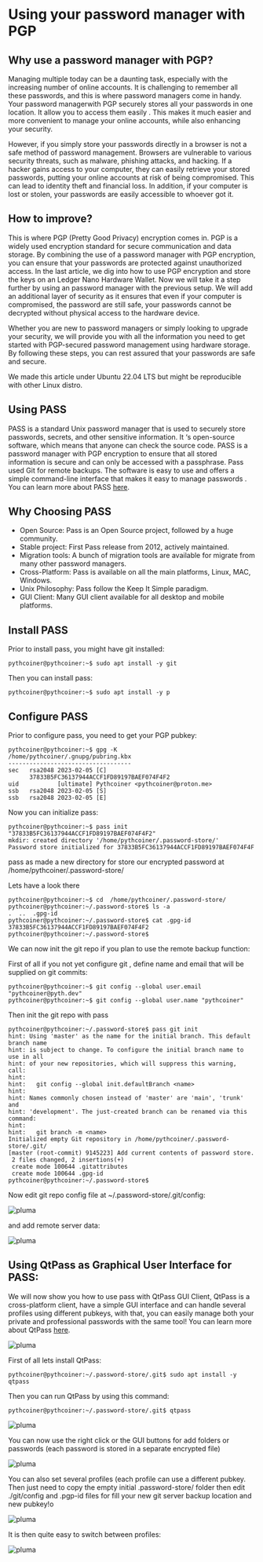 # Using your password manager with PGP

## Why use a password manager with PGP?

Managing multiple today can be a daunting task, especially with the increasing number of online accounts. 
It is challenging to remember all these passwords, and this is where password managers come in handy. 
Your password managerwith PGP securely stores all your passwords in one location. It allow you to access 
them easily . This makes it much easier and more convenient to manage your online accounts, while also 
enhancing your security.

However, if you simply store your passwords directly in a browser is not a safe method of password 
management. Browsers are vulnerable to various security threats, such as malware, phishing attacks, and 
hacking. If a hacker gains access to your computer, they can easily retrieve your stored passwords, 
putting your online accounts at risk of being compromised. This can lead to identity theft and financial 
loss. In addition, if your computer is lost or stolen, your passwords are easily accessible to whoever got it.

## How to improve?

This is where PGP (Pretty Good Privacy) encryption comes in. PGP is a widely used encryption standard for 
secure communication and data storage. By combining the use of a password manager with PGP encryption, you 
can ensure that your passwords are protected against unauthorized access. In the last article, we dig into 
how to use PGP encryption and store the keys on an Ledger Nano Hardware Wallet. Now we will take it a step 
further by using an password manager with the previous setup. We will add an additional layer of security 
as it ensures that even if your computer is compromised, the password are still safe, your passwords cannot 
be decrypted without physical access to the hardware device.


Whether you are new to password managers or simply looking to upgrade your security, we will provide you 
with all the information you need to get started with PGP-secured password management using hardware 
storage. By following these steps, you can rest assured that your passwords are safe and secure.

We made this article under Ubuntu 22.04 LTS but might be reproducible with other Linux distro.

## Using PASS

PASS is a standard Unix password manager that is used to securely store passwords, secrets, and other 
sensitive information. It ‘s open-source software, which means that anyone can check the source code. 
PASS is a password manager with PGP encryption to ensure that all stored information is secure and can 
only be accessed with a passphrase. Pass used Git for remote backups. The software is easy to use and offers 
a simple command-line interface that makes it easy to manage passwords . You can learn more 
about PASS [here](https://www.passwordstore.org/).


## Why Choosing PASS

 - Open Source: Pass is an Open Source project, followed by a huge community.
 - Stable project: First Pass release from 2012, actively maintained.
 - Migration tools: A bunch of migration tools are available for migrate from many other password managers.
 - Cross-Platform: Pass is available on all the main platforms, Linux, MAC, Windows.
 - Unix Philosophy: Pass follow the Keep It Simple paradigm.
 - GUI Client: Many GUI client available for all desktop and mobile platforms.


## Install PASS

Prior to install pass, you might have git installed:
```shell
pythcoiner@pythcoiner:~$ sudo apt install -y git
```

Then you can install pass:
```shell
pythcoiner@pythcoiner:~$ sudo apt install -y p
```
## Configure PASS

Prior to configure pass, you need to get your PGP pubkey:
```shell
pythcoiner@pythcoiner:~$ gpg -K
/home/pythcoiner/.gnupg/pubring.kbx
-----------------------------------
sec   rsa2048 2023-02-05 [C]
      37833B5FC36137944ACCF1FD89197BAEF074F4F2
uid           [ultimate] Pythcoiner <pythcoiner@proton.me>
ssb   rsa2048 2023-02-05 [S]
ssb   rsa2048 2023-02-05 [E]
```

Now you can initialize pass:

```shell
pythcoiner@pythcoiner:~$ pass init "37833B5FC36137944ACCF1FD89197BAEF074F4F2"
mkdir: created directory '/home/pythcoiner/.password-store/'
Password store initialized for 37833B5FC36137944ACCF1FD89197BAEF074F4F
```

pass as made a new directory for store our encrypted password at /home/pythcoiner/.password-store/

Lets have a look there

```shell
pythcoiner@pythcoiner:~$ cd  /home/pythcoiner/.password-store/
pythcoiner@pythcoiner:~/.password-store$ ls -a
.  ..  .gpg-id
pythcoiner@pythcoiner:~/.password-store$ cat .gpg-id 
37833B5FC36137944ACCF1FD89197BAEF074F4F2
pythcoiner@pythcoiner:~/.password-store$ 
```

We can now init the git repo if you plan to use the remote backup function:

First of all if you not yet configure git , define name and email that will be supplied on git commits:

```shell
pythcoiner@pythcoiner:~$ git config --global user.email "pythcoiner@pyth.dev"
pythcoiner@pythcoiner:~$ git config --global user.name "pythcoiner"
```
Then init the git repo with pass
```shell
pythcoiner@pythcoiner:~/.password-store$ pass git init
hint: Using 'master' as the name for the initial branch. This default branch name
hint: is subject to change. To configure the initial branch name to use in all
hint: of your new repositories, which will suppress this warning, call:
hint: 
hint: 	git config --global init.defaultBranch <name>
hint: 
hint: Names commonly chosen instead of 'master' are 'main', 'trunk' and
hint: 'development'. The just-created branch can be renamed via this command:
hint: 
hint: 	git branch -m <name>
Initialized empty Git repository in /home/pythcoiner/.password-store/.git/
[master (root-commit) 9145223] Add current contents of password store.
 2 files changed, 2 insertions(+)
 create mode 100644 .gitattributes
 create mode 100644 .gpg-id
pythcoiner@pythcoiner:~/.password-store$ 
```

Now edit git repo config file at ~/.password-store/.git/config:

![pluma](assets/1.png)

and add remote server data:

![pluma](assets/2.png)

## Using QtPass as Graphical User Interface for PASS:

We will now show you how to use pass with QtPass GUI Client, QtPass is a cross-platform client, 
have a simple GUI interface and can handle several profiles using different pubkeys, with that, 
you can easily manage both your private and professional passwords with the same tool! You can 
learn more about QtPass [here](https://qtpass.org/).

![pluma](assets/3.png)

First of all lets install QtPass:
```shell
pythcoiner@pythcoiner:~/.password-store/.git$ sudo apt install -y qtpass
```

Then you can run QtPass by using this command:
```shell
pythcoiner@pythcoiner:~/.password-store/.git$ qtpass
```

![pluma](assets/4.png)

You can now use the right click or the GUI buttons for add folders or passwords (each password is 
stored in a separate encrypted file)


![pluma](assets/5.png)

You can also set several profiles (each profile can use a different pubkey. Then just need to copy 
the empty initial .password-store/ folder then edit ./git/config and .pgp-id files for fill your new 
git server backup location and new pubkey!o


![pluma](assets/6.png)

It is then quite easy to switch between profiles:


![pluma](assets/7.png)









